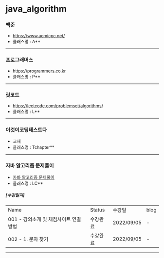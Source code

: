 # java_algorithm


### 백준
- https://www.acmicpc.net/
- 클래스명 : A**

---

### 프로그래머스
- https://programmers.co.kr
- 클래스명 : P**

---

### 릿코드
- https://leetcode.com/problemset/algorithms/
- 클래스명 : L**

---

### 이것이코딩테스트다
- 교재
- 클래스명 : Tchapter**

---

### 자바 알고리즘 문제풀이
- [자바 알고리즘 문제풀이](https://www.inflearn.com/course/%EC%9E%90%EB%B0%94-%EC%95%8C%EA%B3%A0%EB%A6%AC%EC%A6%98-%EB%AC%B8%EC%A0%9C%ED%92%80%EC%9D%B4-%EC%BD%94%ED%85%8C%EB%8C%80%EB%B9%84)
- 클래스명 : LC**   
##### [수강일지]
| | | | |   
|-|-|-|-|   
|Name|Status|수강일|blog|
|001 - 강의소개 및 채점사이트 연결방법|수강완료|2022/09/05|-|   
|002 - 1. 문자 찾기|수강완료|2022/09/05|-|   


---
